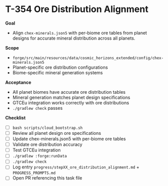 # T-354 Ore Distribution Alignment

**Goal**

- Align `chex-minerals.json5` with per-biome ore tables from planet designs for accurate mineral distribution across all planets.

**Scope**

- `forge/src/main/resources/data/cosmic_horizons_extended/config/chex-minerals.json5`
- Planet-specific ore distribution configurations
- Biome-specific mineral generation systems

**Acceptance**

- All planet biomes have accurate ore distribution tables
- Mineral generation matches planet design specifications
- GTCEu integration works correctly with ore distributions
- `./gradlew check` passes

**Checklist**

- [ ] `bash scripts/cloud_bootstrap.sh`
- [ ] Review all planet design ore specifications
- [ ] Update chex-minerals.json5 with per-biome ore tables
- [ ] Validate ore distribution accuracy
- [ ] Test GTCEu integration
- [ ] `./gradlew :forge:runData`
- [ ] `./gradlew check`
- [ ] Log entry `progress/stepXX_ore_distribution_alignment.md` + `PROGRESS_PROMPTS.md`
- [ ] Open PR referencing this task file
